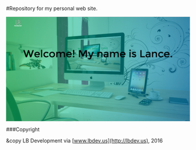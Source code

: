 #Repository for my personal web site.

<img src="./images/lbdev.png" width="600" align="center" />

<br/>

###Copyright

&copy LB Development via [www.lbdev.us](http://lbdev.us), 2016
